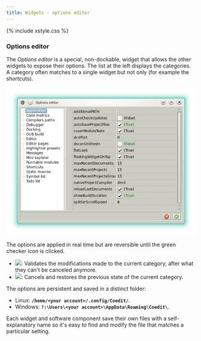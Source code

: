 ```yaml
---
title: Widgets - options editor
---
```


{% include xstyle.css %}

### Options editor

The _Options editor_ is a special, non-dockable, widget that allows the other widgets to expose their options.
The list at the left displays the categories. A category often matches to a single widget but not only (for example the shortcuts).

![](img/options_application.png)

The options are applied in real time but are reversible until the green checker icon is clicked.

- <img src="{%include icurl%}other/accept.png" class="tlbric"/>: Validates the modifications made to the current category, after what they can't be canceled anymore.
- <img src="{%include icurl%}other/cancel.png" class="tlbric"/>: Cancels and restores the previous state of the current category.

The options are persistent and saved in a distinct folder:

- Linux:
**`/home/<your account>/.config/Coedit/`**.
- Windows:
**`?:\Users\<your account>\AppData\Roaming\Coedit\`**.

Each widget and software component save their own files with a self-explanatory name so it's easy to find and modify the file that matches a particular setting.